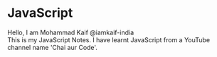 # JavaScript
Hello, I am Mohammad Kaif @iamkaif-india <br>
This is my JavaScript Notes. I have learnt JavaScript from a YouTube channel name 'Chai aur Code'.